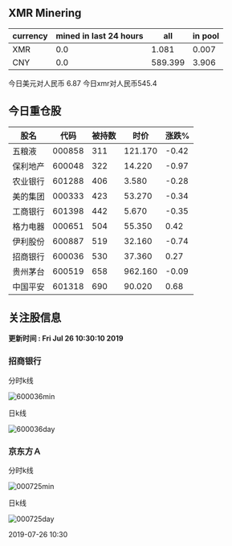 ## XMR Minering

|currency|mined in last 24 hours|all|in pool|
|---|---|---|---|
|XMR|0.0|1.081|0.007|
|CNY|0.0|589.399|3.906|

今日美元对人民币 6.87	今日xmr对人民币545.4


## 今日重仓股 

|股名|代码|被持数|时价|涨跌%|
|---|---|---|---|---|
|五粮液|000858|311|121.170|-0.42|
|保利地产|600048|322|14.220|-0.97|
|农业银行|601288|406|3.580|-0.28|
|美的集团|000333|423|53.270|-0.34|
|工商银行|601398|442|5.670|-0.35|
|格力电器|000651|504|55.350|0.42|
|伊利股份|600887|519|32.160|-0.74|
|招商银行|600036|530|37.360|0.27|
|贵州茅台|600519|658|962.160|-0.09|
|中国平安|601318|690|90.020|0.68|

## 关注股信息
**更新时间 : Fri Jul 26 10:30:10 2019**
### 招商银行 
分时k线

![600036min](http://image.sinajs.cn/newchart/min/n/sh600036.gif)

日k线

![600036day](http://image.sinajs.cn/newchart/daily/n/sh600036.gif)

### 京东方Ａ 
分时k线

![000725min](http://image.sinajs.cn/newchart/min/n/sz000725.gif)

日k线

![000725day](http://image.sinajs.cn/newchart/daily/n/sz000725.gif)

2019-07-26 10:30